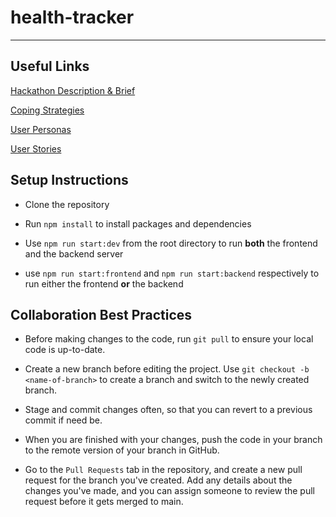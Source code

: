# health-tracker

<hr>

## Useful Links

[Hackathon Description & Brief](https://chegg-my.sharepoint.com/:w:/p/bfontourasutliff/EfCAsLdWUHxGhmIur4bgq3kBTIXHMEI_J1lwWLrJCiV38A?rtime=biJ833It3Eg)

[Coping Strategies](https://chegg-my.sharepoint.com/:w:/p/bfontourasutliff/EYWsj-4646NGsWdsfRgeBU8Bq1vg3VE9Rw4vAnk47GbOvQ?e=uhR8Wy)

[User Personas](https://chegg-my.sharepoint.com/:w:/p/bfontourasutliff/EeVIi-q-tK5LrIlkipHy7AEBYS4AlFKyu1SsdLmAd32J_w?e=MF46HP)

[User Stories](https://chegg-my.sharepoint.com/:w:/p/bfontourasutliff/EWRPN00sWthOlOit4rmVkvUBXfJhUMNtZb6rwxs1yK8X1A?e=VbUin1)

## Setup Instructions

- Clone the repository
  
- Run ```npm install``` to install packages and dependencies
  
- Use ```npm run start:dev``` from the root directory to run **both** the frontend and the backend server
  
- use ```npm run start:frontend``` and ```npm run start:backend``` respectively to run either the frontend **or** the backend


## Collaboration Best Practices

- Before making changes to the code, run ```git pull``` to ensure your local code is up-to-date.

- Create a new branch before editing the project. Use ```git checkout -b <name-of-branch>``` to create a branch and switch to the newly created branch.

- Stage and commit changes often, so that you can revert to a previous commit if need be. 

- When you are finished with your changes, push the code in your branch to the remote version of your branch in GitHub.

- Go to the ```Pull Requests``` tab in the repository, and create a new pull request for the branch you've created. Add any details about the changes you've made, and you can assign someone to review the pull request before it gets merged to main.
